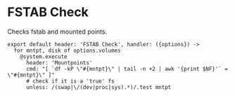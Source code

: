 
# FSTAB Check

Checks fstab and mounted points.

    export default header: 'FSTAB Check', handler: ({options}) ->
      for mntpt, disk of options.volumes
        @system.execute
          header: 'Mountpoints'
          cmd: "[ `df -kP \"#{mntpt}\" | tail -n +2 | awk '{print $NF}'` = \"#{mntpt}\" ]"
          # check if it is a 'true' fs
          unless: /(swap|\/(dev|proc|sys).*)/.test mntpt
